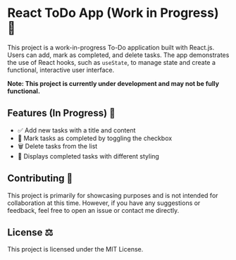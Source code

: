 # React ToDo App (Work in Progress) 🚧

This project is a work-in-progress To-Do application built with React.js. Users can add, mark as completed, and delete tasks. The app demonstrates the use of React hooks, such as `useState`, to manage state and create a functional, interactive user interface.

**Note: This project is currently under development and may not be fully functional.**

## Features (In Progress) 🌟

- ✅ Add new tasks with a title and content
- 🔄 Mark tasks as completed by toggling the checkbox
- 🗑️ Delete tasks from the list
- 🎨 Displays completed tasks with different styling

## Contributing 🤝

This project is primarily for showcasing purposes and is not intended for collaboration at this time. However, if you have any suggestions or feedback, feel free to open an issue or contact me directly.

## License ⚖️

This project is licensed under the MIT License.
